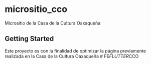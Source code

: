 # micrositio_cco

Micrositio de la Casa de la Cultura Oaxaqueña

## Getting Started
Este proyecto es con la finalidad de optimizar la página previamente realizada en la Casa de la Cultura Oaxaqueña
#   F E _ F L U T T E R _ C C O  
 